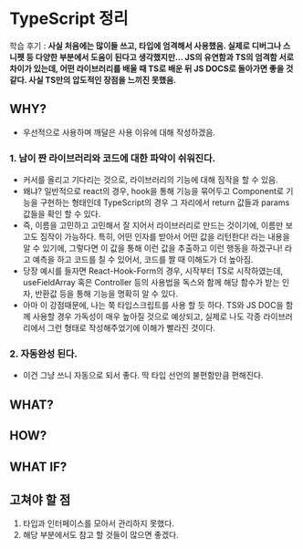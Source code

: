 # TypeScript 정리

학습 후기 : **사실 처음에는 많이들 쓰고, 타입에 엄격해서 사용했음. 실제로 디버그나 스니펫 등 다양한 부분에서 도움이 된다고 생각했지만... JS의 유연함과 TS의 엄격함 서로 차이가 있는데, 어떤 라이브러리를 배울 때 TS로 배운 뒤 JS DOCS로 돌아가면 좋을 것 같다. 사실 TS만의 압도적인 장점을 느끼진 못했음.**

## WHY?

- 우선적으로 사용하며 깨달은 사용 이유에 대해 작성하겠음.

### 1. 남이 짠 라이브러리와 코드에 대한 파악이 쉬워진다.

- 커서를 올리고 기다리는 것으로, 라이브러리의 기능에 대해 짐작을 할 수 있음.
- 왜냐? 일반적으로 react의 경우, hook을 통해 기능을 묶어두고 Component로 기능을 구현하는 형태인데 TypeScript의 경우 그 자리에서 return 값들과 params 값들을 확인 할 수 있다.
- 즉, 이름을 고민하고 고민해서 잘 지어서 라이브러리로 만드는 것이기에, 이름만 보고도 짐작이 가능하다. 특히, 어떤 인자를 받아서 어떤 값을 리턴한다! 라는 내용을 알 수 있기에, 그렇다면 이 값을 통해 이런 값을 추출하고 이런 행동을 하겠구나! 라고 예측을 하고 코드를 칠 수 있어서, 코드를 짤 때 이해도가 더 높아짐.
- 당장 예시를 들자면 React-Hook-Form의 경우, 시작부터 TS로 시작하였는데, useFieldArray 혹은 Controller 등의 사용법을 독스와 함께 해당 함수가 받는 인자, 반환값 등을 통해 기능을 명확히 알 수 있다.
- 아마 이 강점때문에, 나는 쭉 타입스크립트를 사용 할 듯 하다. TS와 JS DOC을 함께 사용할 경우 가독성이 매우 높아질 것으로 예상되고, 실제로 나도 각종 라이브러리에서 그런 형태로 작성해주었기에 이해가 빨라진 것이다.

### 2. 자동완성 된다.

- 이건 그냥 쓰니 자동으로 되서 좋다. 딱 타입 선언의 불편함만큼 편해진다.

## WHAT?

## HOW?

## WHAT IF?

## 고쳐야 할 점

1. 타입과 인터페이스를 모아서 관리하지 못했다.
2. 해당 부분에서도 참고 할 것들이 많으면 좋겠다.
